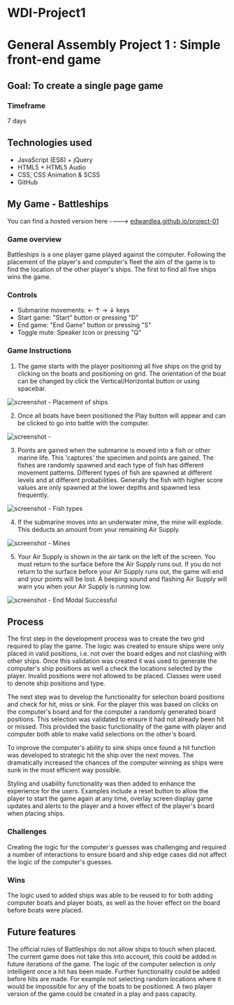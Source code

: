 # WDI-Project1
# General Assembly Project 1 : Simple front-end game

## Goal: To create a single page game
### Timeframe
7 days

## Technologies used

* JavaScript (ES6) + jQuery
* HTML5 + HTML5 Audio
* CSS, CSS Animation & SCSS
* GitHub

## My Game - Battleships



You can find a hosted version here ----> [edwardlea.github.io/project-01](https://edwardlea.github.io/project-01)

### Game overview
Battleships is a one player game played against the computer. Following the placement of the player's and computer's fleet the aim of the game is to find the location of the other player's ships. The first to find all five ships wins the game.




### Controls
- Submarine movements: ← ↑ → ↓ keys
- Start game: "Start" button or pressing "D"
- End game: "End Game" button or pressing "S"
- Toggle mute: Speaker Icon or pressing "Q"

### Game Instructions
1. The game starts with the player positioning all five ships on the grid by clicking on the boats and positioning on grid. The orientation of the boat can be changed by click the Vertical/Horizontal button or using spacebar.

![screenshot - Placement of ships](https://user-images.githubusercontent.com/39096986/51031907-01bdbb80-1596-11e9-9362-0d82b07aae44.png)

2. Once all boats have been positioned the Play button will appear and can be clicked to go into battle with the computer.

![screenshot - ](https://user-images.githubusercontent.com/39096986/51031879-eb176480-1595-11e9-976e-ca95307c13fd.png)

3. Points are gained when the submarine is moved into a fish or other marine life. This 'captures' the specimen and points are gained. The fishes are randomly spawned and each type of fish has different movement patterns. Different types of fish are spawned at different levels and at different probabilities. Generally the fish with higher score values are only spawned at the lower depths and spawned less frequently.

![screenshot - Fish types](https://user-images.githubusercontent.com/40343797/45220971-e53c0a80-b2a7-11e8-9942-714db52793d9.png)

4. If the submarine moves into an underwater mine, the mine will explode. This deducts an amount from your remaining Air Supply.

![screenshot - Mines](https://user-images.githubusercontent.com/40343797/45220908-b4f46c00-b2a7-11e8-9460-2a4dee40d0ae.png)

5. Your Air Supply is shown in the air tank on the left of the screen. You must return to the surface before the Air Supply runs out. If you do not return to the surface before your Air Supply runs out, the game will end and your points will be lost. A beeping sound and flashing Air Supply will warn you when your Air Supply is running low.

![screenshot - End Modal Successful](https://user-images.githubusercontent.com/40343797/45221008-04d33300-b2a8-11e8-999e-62b50286c8ec.png)

## Process

The first step in the development process was to create the two grid required to play the game. The logic was created to ensure ships were only placed in valid positions, i.e. not over the board edges and not clashing with other ships.
Once this validation was created it was used to generate the computer's ship positions as well a check the locations selected by the player. Invalid positions were not allowed to be placed. Classes were used to denote ship positions and type.

The next step was to develop the functionality for selection board positions and check for hit, miss or sink. For the player this was based on clicks on the computer's board and for the computer a randomly generated board positions. This selection was validated to ensure it had not already been hit or missed. This provided the basic functionality of the game with player and computer both able to make valid selections on the other's board.

To improve the computer's ability to sink ships once found a hit function was developed to strategic hit the ship over the next moves. The dramatically increased the chances of the computer winning as ships were sunk in the most efficient way possible.

Styling and usability functionality was then added to enhance the experience for the users. Examples include a reset button to allow the player to start the game again at any time, overlay screen display game updates and alerts to the player and a hover effect of the player's board when placing ships.

### Challenges
Creating the logic for the computer's guesses was challenging and required a number of interactions to ensure board and ship edge cases did not affect the logic of the computer's guesses.

### Wins
The logic used to added ships was able to be reused to for both adding computer boats and player boats, as well as the hover effect on the board before boats were placed.

## Future features
The official rules of Battleships do not allow ships to touch when placed. The current game does not take this into account, this could be added in future iterations of the game.
The logic of the computer selection is only intelligent once a hit has been made. Further functionality could be added before hits are made. For example not selecting random locations where it would be impossible for any of the boats to be positioned.
A two player version of the game could be created in a play and pass capacity.
